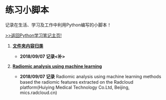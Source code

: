 # 练习小脚本

记录在生活、学习及工作中利用Python编写的小脚本！

[>>返回Python学习笔记主页!](https://github.com/Happykelee/the-study-of-Python)

1. **[文件夹内容归类](https://github.com/Happykelee/the-study-of-Python/blob/master/Scripts/01_CTorCTC.py)**
    * **2018/09/07 记录<补>**


2. **[Radiomic analysis using machine learning](https://github.com/Happykelee/the-study-of-Python/blob/master/Scripts/02_Radiomic-analysis-using-machine-learning)**
    * **2018/09/07 记录**
    Radiomic analysis using machine learning methods based the radiomic features extracted on the Radcloud platform(Huiying Medical Technology Co.Ltd, Beijing, mics.radcloud.cn)
